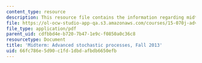 ```yaml
---
content_type: resource
description: This resource file contains the information regarding midterm exam.
file: https://ol-ocw-studio-app-qa.s3.amazonaws.com/courses/15-070j-advanced-stochastic-processes-fall-2013/66fc786e5d90c1fd1dbdafbdb6650efb_MIT15_070JF13_Mid_Term_V2.pdf
file_type: application/pdf
parent_uid: cdfbbd4e-b720-7b47-1e9c-f0850a0c36c8
resourcetype: Document
title: 'Midterm: Advanced stochastic processes, Fall 2013'
uid: 66fc786e-5d90-c1fd-1dbd-afbdb6650efb
---
```

